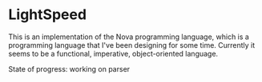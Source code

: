  # LightSpeed
This is an implementation of the Nova programming language, which is a programming language that I've been designing for some time. Currently it seems to be a functional, imperative, object-oriented language.

State of progress: working on parser

